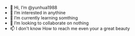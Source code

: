 - 👋 Hi, I’m @yunhua1988
- 👀 I’m interested in anythine
- 🌱 I’m currently learning somthing
- 💞️ I’m looking to collaborate on nothing
- 📫 I don't know How to reach me even your a great beauty

<!---
yunhua1988/yunhua1988 is a ✨ special ✨ repository because its `README.md` (this file) appears on your GitHub profile.
You can click the Preview link to take a look at your changes.
--->
